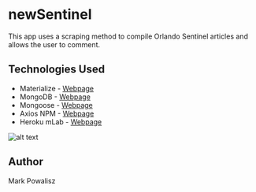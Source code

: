 # newSentinel

This app uses a scraping method to compile Orlando Sentinel articles and allows the user to comment.

## Technologies Used

- Materialize - [Webpage](http://materializecss.com/)
- MongoDB - [Webpage](https://www.mongodb.com/)
- Mongoose - [Webpage](http://mongoosejs.com/)
- Axios NPM - [Webpage](https://www.npmjs.com/package/axios)
- Heroku mLab - [Webpage](https://mlab.com/)

![alt text](/public/assets/images/newSentinel.gif "newSentinel.gif")

## Author

Mark Powalisz
